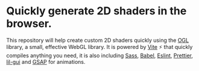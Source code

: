 # Quickly generate 2D shaders in the browser.

This repository will help create custom 2D shaders quickly using the [OGL](https://github.com/oframe/ogl) library, a small, effective WebGL library. It is powered by [Vite](https://vitejs.dev/guide/why.html) ⚡️ that quickly compiles anything you need, it is also including [Sass](https://sass-lang.com/guide), [Babel](https://babeljs.io/), [Eslint](https://eslint.org/), [Prettier](https://prettier.io/), [lil-gui](https://www.npmjs.com/package/lil-gui) and [GSAP](https://greensock.com/docs/) for animations.
